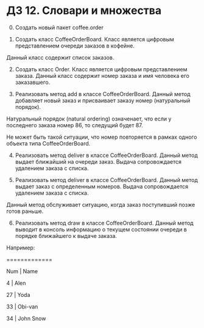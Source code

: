 # ДЗ 12. Словари и множества


0. Создать новый пакет coffee.order


1. Создать класс CoffeeOrderBoard. Класс является цифровым представлением очереди заказов в кофейне.

Данный класс содержит список заказов.


2. Создать класс Order. Класс является цифровым представлением заказа. Данный класс содержит номер заказа и имя человека его заказавшего.


3. Реализовать метод add в классе CoffeeOrderBoard. Данный метод добавляет новый заказ и присваивает заказу номер (натуральный порядок).

Натуральный порядок (natural ordering) означенает, что если у последнего заказа номер 86, то следущий будет 87.

Не может быть такой ситуации, что номер повторяется в рамках одного объекта типа CoffeeOrderBoard.


4. Реализовать метод deliver в классе CoffeeOrderBoard. Данный метод выдает ближайший на очереди заказ. Выдача сопровождается удалением заказа с списка.


5. Реализовать метод deliver в классе CoffeeOrderBoard. Данный метод выдает заказ с определенным номеров. Выдача сопровождается удалением заказа с списка.

Данный метод обслуживает ситуацию, когда заказ поступивший позже готов раньше.


6. Реализовать метод draw в классе CoffeeOrderBoard. Данный метод выводит в консоль информацию о текущем состоянии очереди в порядке ближайшего к выдаче заказа.

Например:

=============

Num   |  Name

4     |  Alen

27    |  Yoda

33    |  Obi-van

34    |  John Snow